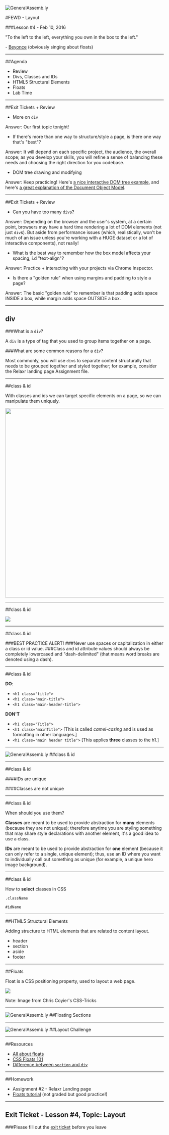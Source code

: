 ![GeneralAssemb.ly](../../img/icons/FEWD_Logo.png)

#FEWD - Layout

###Lesson #4 - Feb 10, 2016

"To the left to the left, everything you own in the box to the left."

\- <a href="https://www.youtube.com/watch?v=tohjReLhfoI">Beyonce</a> (obviously singing about floats)

---


##Agenda

*	Review
*	Divs, Classes and IDs
*	HTML5 Structural Elements
*	Floats
*	Lab Time 

---

##Exit Tickets + Review


*	More on `div`

Answer: Our first topic tonight!

*	If there's more than one way to structure/style a page, is there one way that's "best"?

Answer: It will depend on each specific project, the audience, the overall scope; as you develop your skills, you will refine a sense of balancing these needs and choosing the right direction for you codebase.

* 	DOM tree drawing and modifying

Answer: Keep practicing!  Here's <a href="http://gojs.net/latest/samples/DOMTree.html">a nice interactive DOM tree example</a>, and here's <a href="http://javascript.info/tutorial/dom-nodes">a great explanation of the Document Object Model</a>.


---

##Exit Tickets + Review


*	Can you have too many `div`s?

Answer: Depending on the browser and the user's system, at a certain point, browsers may have a hard time rendering a lot of DOM elements (not just `div`s).  But aside from performance issues (which, realistically, won't be much of an issue unless you're working with a HUGE dataset or a lot of interactive components), not really!

*	What is the best way to remember how the box model affects your spacing, i.d "text-align"?

Answer: Practice + interacting with your projects via Chrome Inspector.

*	Is there a "golden rule" when using margins and padding to style a page?

Answer: The basic "golden rule" to remember is that padding adds space INSIDE a box, while margin adds space OUTSIDE a box.


---

## div

###What is a `div`?

A `div` is a type of tag that you used to group items together on a page.

###What are some common reasons for a `div`?

Most commonly, you will use `div`s to separate content structurally that needs to be grouped together and styled together; for example, consider the Relaxr landing page Assignment file.

---


##class & id

With classes and ids we can target specific elements on a page, so we can manipulate them uniquely.


<img src="img/div-class-id.png" style="width: 600px;" />

---

##class & id

![](../../img/unit_1/tags_attributes.png)

---

##class & id

###BEST PRACTICE ALERT!
###Never use spaces or capitalization in either a class or id value.
###Class and id attribute values should always be completely lowercased and "dash-delimited" (that means word breaks are denoted using a dash).


---

##class & id

**DO**:

*	`<h1 class="title">`
*	`<h1 class="main-title">`
*	`<h1 class="main-header-title">`

**DON'T**

*	`<h1 class="Title">`
*	`<h1 class="mainTitle">` [This is called *camel-casing* and is used as formatting in other languages.]
*	`<h1 class="main header title">` [This applies **three** classes to the h1.]

---


![GeneralAssemb.ly](../../img/icons/code_along.png)
##class & id

---

##class & id

####IDs are unique

####Classes are not unique

---

##class & id

When should you use them?

**Classes** are meant to be used to provide abstraction for **many** elements (because they are not unique); therefore anytime you are styling something that may share style declarations with another element, it's a good idea to use a class.

**IDs** are meant to be used to provide abstraction for **one** element (because it can only refer to a single, unique element); thus, use an ID where you want to individually call out something as unique (for example, a unique hero image background).

---

##class & id

How to __select__ classes in CSS

`.className`

`#idName`

---

##HTML5 Structural Elements

Adding structure to HTML elements that are related to content layout.

*	header
*	section
*	aside
*	footer

---


##Floats

Float is a CSS positioning property, used to layout a web page. 

![](http://css-tricks.com/wp-content/csstricks-uploads/web-layout.png)

Note:
Image from Chris Coyier's CSS-Tricks

---

![GeneralAssemb.ly](../../img/icons/code_along.png)
##Floating Sections

---


![GeneralAssemb.ly](../../img/icons/exercise_icon_md.png)
##Layout Challenge

---

##Resources 

*	<a href="https://css-tricks.com/all-about-floats/">All about floats</a>
*	<a href="http://alistapart.com/article/css-floats-101">CSS Floats 101</a>
*	<a href="http://stackoverflow.com/questions/6939864/what-is-the-difference-between-section-and-div">Difference between `section` and `div`</a>

---
##Homework

*	Assignment #2 - Relaxr Landing page
*	<a href="http://css.maxdesign.com.au/floatutorial/">Floats tutorial</a> (not graded but good practice!)

---
## Exit Ticket - Lesson #4, Topic: Layout

###Please fill out the <a href="https://docs.google.com/forms/d/1Iw2zghHfGgeM1p1G16F6kLi7KViv28tG3HVNnoM3PAc/viewform">exit ticket</a> before you leave

